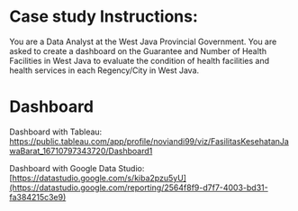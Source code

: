 # Case study Instructions:

You are a Data Analyst at the West Java Provincial Government. You are asked to create a dashboard on the Guarantee and Number of Health Facilities in West Java to evaluate the condition of health facilities and health services in each Regency/City in West Java.

# Dashboard
Dashboard with Tableau:
https://public.tableau.com/app/profile/noviandi99/viz/FasilitasKesehatanJawaBarat_16710797343720/Dashboard1


Dashboard with Google Data Studio:
[https://datastudio.google.com/s/kiba2pzu5yU](https://datastudio.google.com/reporting/2564f8f9-d7f7-4003-bd31-fa384215c3e9)
